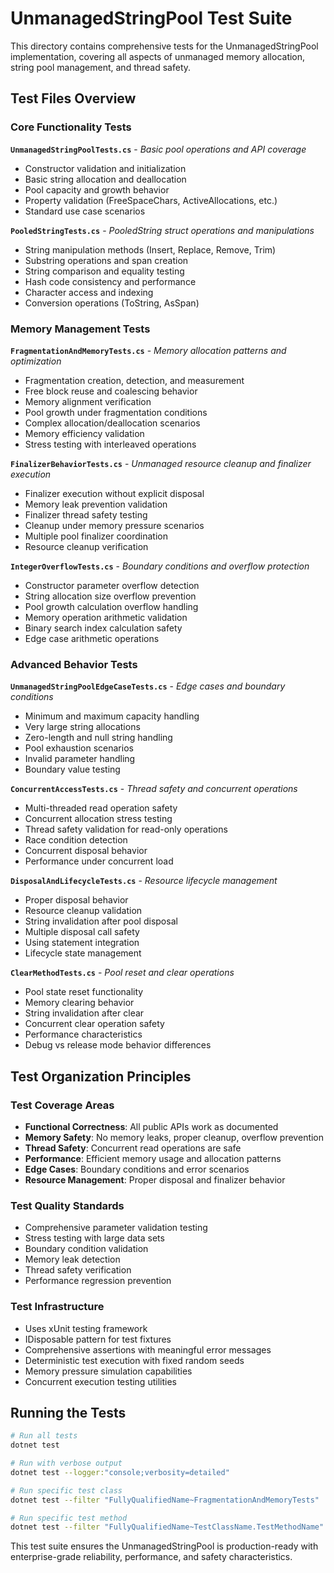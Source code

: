 # UnmanagedStringPool Test Suite

This directory contains comprehensive tests for the UnmanagedStringPool implementation, covering all aspects of unmanaged memory allocation, string pool management, and thread safety.

## Test Files Overview

### Core Functionality Tests

**`UnmanagedStringPoolTests.cs`** - *Basic pool operations and API coverage*
- Constructor validation and initialization
- Basic string allocation and deallocation
- Pool capacity and growth behavior
- Property validation (FreeSpaceChars, ActiveAllocations, etc.)
- Standard use case scenarios

**`PooledStringTests.cs`** - *PooledString struct operations and manipulations*
- String manipulation methods (Insert, Replace, Remove, Trim)
- Substring operations and span creation
- String comparison and equality testing
- Hash code consistency and performance
- Character access and indexing
- Conversion operations (ToString, AsSpan)

### Memory Management Tests

**`FragmentationAndMemoryTests.cs`** - *Memory allocation patterns and optimization*
- Fragmentation creation, detection, and measurement
- Free block reuse and coalescing behavior
- Memory alignment verification
- Pool growth under fragmentation conditions
- Complex allocation/deallocation scenarios
- Memory efficiency validation
- Stress testing with interleaved operations

**`FinalizerBehaviorTests.cs`** - *Unmanaged resource cleanup and finalizer execution*
- Finalizer execution without explicit disposal
- Memory leak prevention validation
- Finalizer thread safety testing
- Cleanup under memory pressure scenarios
- Multiple pool finalizer coordination
- Resource cleanup verification

**`IntegerOverflowTests.cs`** - *Boundary conditions and overflow protection*
- Constructor parameter overflow detection
- String allocation size overflow prevention
- Pool growth calculation overflow handling
- Memory operation arithmetic validation
- Binary search index calculation safety
- Edge case arithmetic operations

### Advanced Behavior Tests

**`UnmanagedStringPoolEdgeCaseTests.cs`** - *Edge cases and boundary conditions*
- Minimum and maximum capacity handling
- Very large string allocations
- Zero-length and null string handling
- Pool exhaustion scenarios
- Invalid parameter handling
- Boundary value testing

**`ConcurrentAccessTests.cs`** - *Thread safety and concurrent operations*
- Multi-threaded read operation safety
- Concurrent allocation stress testing
- Thread safety validation for read-only operations
- Race condition detection
- Concurrent disposal behavior
- Performance under concurrent load

**`DisposalAndLifecycleTests.cs`** - *Resource lifecycle management*
- Proper disposal behavior
- Resource cleanup validation
- String invalidation after pool disposal
- Multiple disposal call safety
- Using statement integration
- Lifecycle state management

**`ClearMethodTests.cs`** - *Pool reset and clear operations*
- Pool state reset functionality
- Memory clearing behavior
- String invalidation after clear
- Concurrent clear operation safety
- Performance characteristics
- Debug vs release mode behavior differences

## Test Organization Principles

### Test Coverage Areas
- **Functional Correctness**: All public APIs work as documented
- **Memory Safety**: No memory leaks, proper cleanup, overflow prevention
- **Thread Safety**: Concurrent read operations are safe
- **Performance**: Efficient memory usage and allocation patterns
- **Edge Cases**: Boundary conditions and error scenarios
- **Resource Management**: Proper disposal and finalizer behavior

### Test Quality Standards
- Comprehensive parameter validation testing
- Stress testing with large data sets
- Boundary condition validation
- Memory leak detection
- Thread safety verification
- Performance regression prevention

### Test Infrastructure
- Uses xUnit testing framework
- IDisposable pattern for test fixtures
- Comprehensive assertions with meaningful error messages
- Deterministic test execution with fixed random seeds
- Memory pressure simulation capabilities
- Concurrent execution testing utilities

## Running the Tests

```bash
# Run all tests
dotnet test

# Run with verbose output
dotnet test --logger:"console;verbosity=detailed"

# Run specific test class
dotnet test --filter "FullyQualifiedName~FragmentationAndMemoryTests"

# Run specific test method
dotnet test --filter "FullyQualifiedName~TestClassName.TestMethodName"
```

This test suite ensures the UnmanagedStringPool is production-ready with enterprise-grade reliability, performance, and safety characteristics.